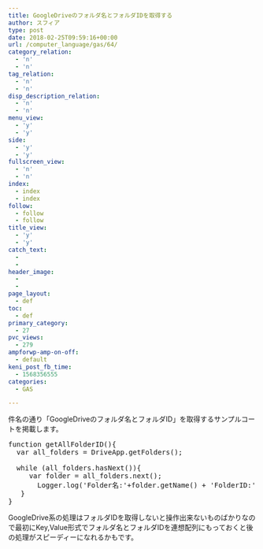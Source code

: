 ```yaml
---
title: GoogleDriveのフォルダ名とフォルダIDを取得する
author: スフィア
type: post
date: 2018-02-25T09:59:16+00:00
url: /computer_language/gas/64/
category_relation:
  - 'n'
  - 'n'
tag_relation:
  - 'n'
  - 'n'
disp_description_relation:
  - 'n'
  - 'n'
menu_view:
  - 'y'
  - 'y'
side:
  - 'y'
  - 'y'
fullscreen_view:
  - 'n'
  - 'n'
index:
  - index
  - index
follow:
  - follow
  - follow
title_view:
  - 'y'
  - 'y'
catch_text:
  - 
  - 
header_image:
  - 
  - 
page_layout:
  - def
toc:
  - def
primary_category:
  - 27
pvc_views:
  - 279
ampforwp-amp-on-off:
  - default
keni_post_fb_time:
  - 1568356555
categories:
  - GAS

---
```

件名の通り「GoogleDriveのフォルダ名とフォルダID」を取得するサンプルコートを掲載します。

<pre class="lang:js decode:true ">function getAllFolderID(){
  var all_folders = DriveApp.getFolders();
  
  while (all_folders.hasNext()){
     var folder = all_folders.next();
       Logger.log('Folder名:'+folder.getName() + 'FolderID:' + folder.getId());
   }
}</pre>

GoogleDrive系の処理はフォルダIDを取得しないと操作出来ないものばかりなので最初にKey,Value形式でフォルダ名とフォルダIDを連想配列にもっておくと後の処理がスピーディーになれるかもです。